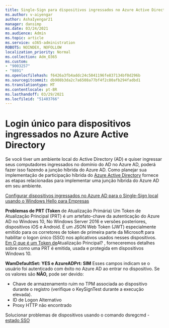```yaml
---
title: Single-Sign para dispositivos ingressados no Azure Active Directory
ms.author: v-aiyengar
author: AshaIyengar21
manager: dansimp
ms.date: 03/24/2021
ms.audience: Admin
ms.topic: article
ms.service: o365-administration
ROBOTS: NOINDEX, NOFOLLOW
localization_priority: Normal
ms.collection: Adm_O365
ms.custom:
- "9003257"
- "9891"
ms.openlocfilehash: f6426a3fb4addc24c5041196fe837134bf0d296b
ms.sourcegitcommit: db908b3da2c7a6508a77bf4f2c80afb294fadbd1
ms.translationtype: MT
ms.contentlocale: pt-BR
ms.lasthandoff: 03/29/2021
ms.locfileid: "51403766"
---
```

# <a name="single-sign-on-for-azure-active-directory-joined-devices"></a>Login único para dispositivos ingressados no Azure Active Directory

Se você tiver um ambiente local do Active Directory (AD) e quiser ingressar seus computadores ingressados no domínio do AD no Azure AD, poderá fazer isso fazendo a junção híbrida do Azure AD. Como planejar sua implementação de participação híbrida do [Azure Active Directory](https://docs.microsoft.com/azure/active-directory/devices/hybrid-azuread-join-plan) fornece as etapas relacionadas para implementar uma junção híbrida do Azure AD em seu ambiente.

[Configurar dispositivos ingressados no Azure AD para o Single-Sign local usando o Windows Hello para Empresas](https://docs.microsoft.com/azure/active-directory/devices/hybrid-azuread-join-plan) 

**Problemas de PRT (Token** de Atualização Primária) Um Token de Atualização Principal (PRT) é um artefato-chave da autenticação do Azure AD no Windows 10, No Windows Server 2016 e versões posteriores, dispositivos iOS e Android. É um JSON Web Token (JWT) especialmente emitido para os corretores de token de primeira parte da Microsoft para habilitar o logon único (SSO) nos aplicativos usados nesses dispositivos. [Em O que é um Token de](https://docs.microsoft.com/azure/active-directory/devices/concept-primary-refresh-token)Atualização Principal? , forneceremos detalhes sobre como uma PRT é emitida, usada e protegida em dispositivos Windows 10.

**WamDefaultSet: YES e AzureADPrt: SIM** Esses campos indicam se o usuário foi autenticado com êxito no Azure AD ao entrar no dispositivo. Se os valores são **NÃO,** pode ser devido:

- Chave de armazenamento ruim no TPM associada ao dispositivo durante o registro (verifique o KeySignTest durante a execução elevada).
- ID de Logon Alternativo
- Proxy HTTP não encontrado

Solucionar problemas de dispositivos usando o comando dsregcmd - [estado SSO](https://docs.microsoft.com/azure/active-directory/devices/troubleshoot-device-dsregcmd#sso-state)
